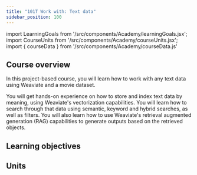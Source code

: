 ```yaml
---
title: "101T Work with: Text data"
sidebar_position: 100
---
```


import LearningGoals from '/src/components/Academy/learningGoals.jsx';
import CourseUnits from '/src/components/Academy/courseUnits.jsx';
import { courseData } from '/src/components/Academy/courseData.js'

## <i class="fa-solid fa-chalkboard-user"></i> Course overview

In this project-based course, you will learn how to work with any text data using Weaviate and a movie dataset.

You will get hands-on experience on how to store and index text data by meaning, using Weaviate's vectorization capabilities. You will learn how to search through that data using semantic, keyword and hybrid searches, as well as filters. You will also learn how to use Weaviate's retrieval augmented generation (RAG) capabilities to generate outputs based on the retrieved objects.

## <i class="fa-solid fa-chalkboard-user"></i> Learning objectives

<LearningGoals courseName="starter_text_data"/>

## <i class="fa-solid fa-book-open-reader"></i> Units

<CourseUnits courseData={courseData} courseName="starter_text_data" />
